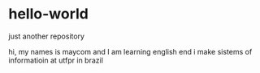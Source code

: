# hello-world
just another repository
  
  hi, my names is maycom and I am learning english end i make sistems of informatioin at utfpr in brazil 
